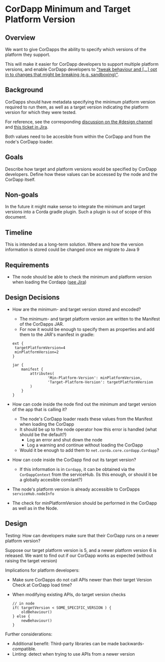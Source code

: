 # CorDapp Minimum and Target Platform Version

## Overview

We want to give CorDapps the ability to specify which versions of the platform they support.

This will make it easier for CorDapp developers to support multiple platform versions, and enable CorDapp developers to ["tweak behaviour and [...] opt in to changes that might be breaking (e.g. sandboxing)"](https://cordaledger.slack.com/archives/C3J04VC3V/p1534170356000500).

## Background

CorDapps should have metadata specifying the minimum platform version required to run them, as well as a target version indicating the platform version for which they were tested.

For reference, see the corresponding [discussion on the #design channel](https://cordaledger.slack.com/archives/C3J04VC3V/p1534169936000321) and [this ticket in Jira](https://r3-cev.atlassian.net/browse/CORDA-470).

Both values need to be accesible from within the CorDapp and from the node's CorDapp loader.

## Goals

Describe how target and platform versions would be specified by CorDapp developers. Define how these values can be accessed by the node and the CorDapp itself.  

## Non-goals

In the future it might make sense to integrate the minimum and target versions into a Corda gradle plugin. Such a plugin is out of scope of this document.

## Timeline

This is intended as a long-term solution. Where and how the version information is stored could be changed once we migrate to Java 9

## Requirements
  
* The node should be able to check the minimum and platform version when loading the Cordapp ([see Jira](https://r3-cev.atlassian.net/browse/CORDA-470))  

## Design Decisions




* How are the minimum- and target version stored and encoded?
    * The minimum- and target platform version are written to the Manifest of the CorDapps JAR.
    * For now it would be enough to specify them as properties and add them to the JAR's manifest in gradle:
    ```
    ext {
     targetPlatformVersion=4
     minPlatformVersion=2
    }
    ```
    
    ```
    jar {
        manifest {
            attributes(
                    'Min-Platform-Version': minPlatformVersion,
                    'Target-Platform-Version': targetPlatformVersion
            )
        }
    }
    ```
* How can code inside the node find out the minimum and target version of the app that is calling it?
    * The node's CorDapp loader reads these values from the Manifest when loading the CorDapp
    * It should be up to the node operator how this error is handled (what should be the default?)
        * Log an error and shut down the node
        * Log a warning and continue without loading the CorDapp
    * Would it be enough to add them to `net.corda.core.cordapp.Cordapp`?
* How can code inside the CorDapp find out its target version?
    * If this information is in `Cordapp`, it can be obtained via the `CorDappContext` from the serviceHub. (Is this enough, or should it be a globally accesible constant?)
* The node's platform version is already accessible to CorDapps `serviceHub.nodeInfo`

* The check for minPlatformVersion should be performed in the CorDapp as well as in the Node.

## Design

Testing: How can developers make sure that their CorDapp runs on a newer platform version?

Suppose our target platform version is 5, and a newer platform version 6 is released. We want to find out if our CorDapp works as expected (without raising the target version)

Implications for platform developers:

* Make sure CorDapps do not call APIs newer than their target Version
    Check at CorDapp load time?
    
* When modifying existing APIs, do target version checks
    ```
    // in node
    if( targetVersion < SOME_SPECIFIC_VERSION ) {
        oldBehaviour()
    } else {
        newBehaviour()
    }
    ```

Further considerations:

* Additional benefit: Third-party libraries can be made backwards-compatible. 
* Linting: detect when trying to use APIs from a newer version
